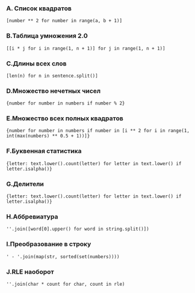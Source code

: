 ### A. Список квадратов
```
[number ** 2 for number in range(a, b + 1)]   
```
### B.Таблица умножения 2.0
```
[[i * j for i in range(1, n + 1)] for j in range(1, n + 1)]
```
### C.Длины всех слов
```
[len(n) for n in sentence.split()]
```
### D.Множество нечетных чисел
```
{number for number in numbers if number % 2}
```
### E.Множество всех полных квадратов
```
{number for number in numbers if number in [i ** 2 for i in range(1, int(max(numbers) ** 0.5 + 1))]}
```
### F.Буквенная статистика
```
{letter: text.lower().count(letter) for letter in text.lower() if letter.isalpha()}
```
### G.Делители
```
{letter: text.lower().count(letter) for letter in text.lower() if letter.isalpha()}
```
### H.Аббревиатура
```
''.join([word[0].upper() for word in string.split()])

```
### I.Преобразование в строку
```
' - '.join(map(str, sorted(set(numbers))))

```
### J.RLE наоборот
```
''.join(char * count for char, count in rle)

```

